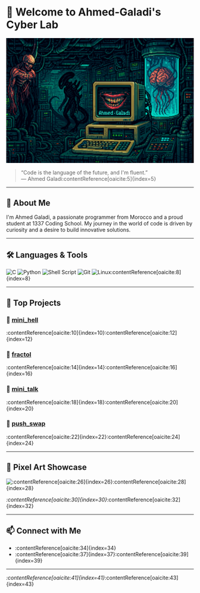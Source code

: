 
# 👾 Welcome to Ahmed-Galadi's Cyber Lab

![Cyberpunk Lab](./assets/favoritOneYet.png)

> “Code is the language of the future, and I'm fluent.”  
> — Ahmed Galadi:contentReference[oaicite:5]{index=5}

---

## 🧠 About Me

I'm Ahmed Galadi, a passionate programmer from Morocco and a proud student at 1337 Coding School. My journey in the world of code is driven by curiosity and a desire to build innovative solutions.

---

## 🛠️ Languages & Tools

![C](https://img.shields.io/badge/C-00599C?style=for-the-badge&logo=c&logoColor=white)
![Python](https://img.shields.io/badge/Python-3776AB?style=for-the-badge&logo=python&logoColor=white)
![Shell Script](https://img.shields.io/badge/Shell_Script-121011?style=for-the-badge&logo=gnu-bash&logoColor=white)
![Git](https://img.shields.io/badge/Git-F05032?style=for-the-badge&logo=git&logoColor=white)
![Linux](https://img.shields.io/badge/Linux-FCC624?style=for-the-badge&logo=linux&logoColor=black):contentReference[oaicite:8]{index=8}

---

## 🚀 Top Projects

### 🧬 [mini_hell](https://github.com/Ahmed-Galadi/mini_hell)
:contentReference[oaicite:10]{index=10}:contentReference[oaicite:12]{index=12}

### 🧠 [fractol](https://github.com/Ahmed-Galadi/fractol)
:contentReference[oaicite:14]{index=14}:contentReference[oaicite:16]{index=16}

### 📡 [mini_talk](https://github.com/Ahmed-Galadi/mini_talk)
:contentReference[oaicite:18]{index=18}:contentReference[oaicite:20]{index=20}

### 🧩 [push_swap](https://github.com/Ahmed-Galadi/push_swap)
:contentReference[oaicite:22]{index=22}:contentReference[oaicite:24]{index=24}

---

## 🎨 Pixel Art Showcase

![:contentReference[oaicite:26]{index=26}](./assets/ahmed_galadi_pixel_art.png):contentReference[oaicite:28]{index=28}

*:contentReference[oaicite:30]{index=30}*:contentReference[oaicite:32]{index=32}

---

## 📫 Connect with Me

- :contentReference[oaicite:34]{index=34}
- :contentReference[oaicite:37]{index=37}:contentReference[oaicite:39]{index=39}

---

*:contentReference[oaicite:41]{index=41}*:contentReference[oaicite:43]{index=43}
